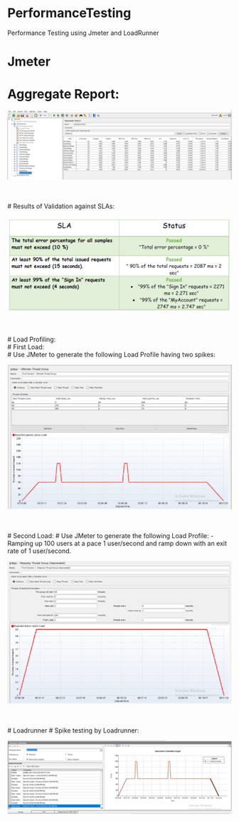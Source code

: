 # PerformanceTesting
Performance Testing using Jmeter and LoadRunner
<br/>
# Jmeter
# Aggregate Report:
<p align="center">
  <img src=https://github.com/Mariumashraf/PerformanceTesting/blob/main/automation%20practice%20project%20JMeter/JMeter_Assignment/aggregate%20report.PNG>
</p>

<br/>
<br/>
# Results of Validation against SLAs:
<br/>
<p align="center">
  <img src=https://github.com/Mariumashraf/PerformanceTesting/blob/main/automation%20practice%20project%20JMeter/JMeter_Assignment/result.PNG>
</p>


<br/>
<br/>
# Load Profiling:
<br/>
# First Load:
<br/>
# Use JMeter to generate the following Load Profile having two spikes:
<br/>
<p align="center">
  <img src=https://github.com/Mariumashraf/PerformanceTesting/blob/main/automation%20practice%20project%20JMeter/twospikes.PNG>
</p>

<br/>
<br/>
# Second Load:
# Use JMeter to generate the following Load Profile:
- Ramping up 100 users at a pace 1 user/second and ramp down with an exit rate of 1 user/second.
<br/>
<p align="center">
  <img src=https://github.com/Mariumashraf/PerformanceTesting/blob/main/automation%20practice%20project%20JMeter/firstLoad.PNG>
</p>
<br/>
<br/>
# Loadrunner
# Spike testing by Loadrunner:
<br/>
<p align="center">
  <img src=https://github.com/Mariumashraf/PerformanceTesting/blob/main/flight%20reservation%20project%20loadRunner/Spike-MariamAshraf.PNG>
</p>



